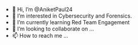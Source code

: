 - 👋 Hi, I’m @AniketPaul24
- 👀 I’m interested in Cybersecurity and Forensics.
- 🌱 I’m currently learning Red Team Engagement
- 💞️ I’m looking to collaborate on ...
- 📫 How to reach me ...

<!---
AniketPaul24/AniketPaul24 is a ✨ special ✨ repository because its `README.md` (this file) appears on your GitHub profile.
You can click the Preview link to take a look at your changes.
--->
